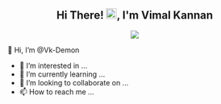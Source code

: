 <!-- @Vk-Demon Readme.md-->
<h2 align="center">
  Hi There! <img src="https://media.giphy.com/media/hvRJCLFzcasrR4ia7z/giphy.gif" width="21">, I'm Vimal Kannan
</h2>

<!-- Typing SVG -->
<p align="center">
  <img src="https://freshidea.com/jonah/app/typing-svg/?lines=an%20aspiring%20Full-stack%20web%20developer;and%20app%20developer;Self-taught%20UI%2FUX%20Designer;Learning%20new%20things%20ceaselessly&center=true&width=380&height=50">
</p>

👋 Hi, I’m @Vk-Demon
- 👀 I’m interested in ...
- 🌱 I’m currently learning ...
- 💞️ I’m looking to collaborate on ...
- 📫 How to reach me ...